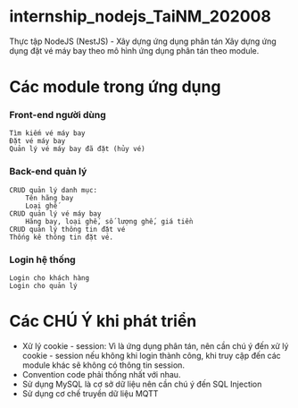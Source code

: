 # internship_nodejs_TaiNM_202008
Thực tập NodeJS (NestJS) - Xây dựng ứng dụng phân tán
Xây dựng ứng dụng đặt vé máy bay theo mô hình ứng dụng phân tán theo module.

# Các module trong ứng dụng
### Front-end người dùng
	Tìm kiếm vé máy bay
	Đặt vé máy bay
	Quản lý vé máy bay đã đặt (hủy vé)

### Back-end quản lý
	CRUD quản lý danh mục:
		Tên hãng bay
		Loại ghế
	CRUD quản lý vé máy bay
		Hãng bay, loại ghế, số lượng ghế, giá tiền
	CRUD quản lý thông tin đặt vé
	Thống kê thông tin đặt vé.

### Login hệ thống
	Login cho khách hàng
	Login cho quản lý

# Các CHÚ Ý khi phát triển
- Xử lý cookie - session:
Vì là ứng dụng phân tán, nên cần chú ý đến xử lý cookie - session nếu không khi login thành công, khi truy cập đến các module khác sẽ không có thông tin session.
- Convention code phải thống nhất với nhau.
- Sử dụng MySQL là cơ sở dữ liệu nên cần chú ý đến SQL Injection
- Sử dụng cơ chế truyền dữ liệu MQTT
